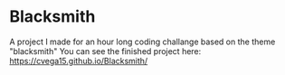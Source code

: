 # Blacksmith
A project I made for an hour long coding challange based on the theme "blacksmith" You can see the finished project here: https://cvega15.github.io/Blacksmith/
